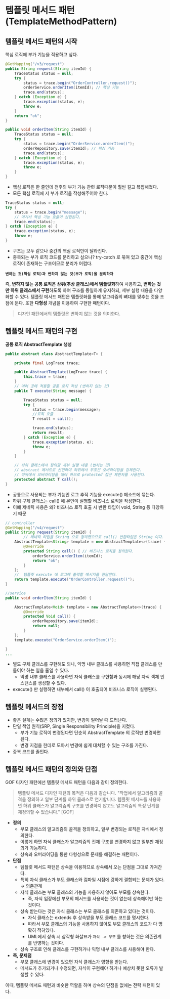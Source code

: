 # 템플릿 메서드 패턴(TemplateMethodPattern)
## 템플릿 메서드 패턴의 시작
핵심 로직에 부가 기능을 적용하고 싶다.
```java
@GetMapping("/v3/request")
public String request(String itemId) {
    TraceStatus status = null;
    try {
        status = trace.begin("OrderController.request()");
        orderService.orderItem(itemId); // 핵심 기능
        trace.end(status);
    } catch (Exception e) {
        trace.exception(status, e);
        throw e;
    }
    return "ok";
}

public void orderItem(String itemId) {
    TraceStatus status = null;
    try {
        status = trace.begin("OrderService.orderItem()");
        orderRepository.save(itemId); // 핵심 기능
        trace.end(status);
    } catch (Exception e) {
        trace.exception(status, e);
        throw e;
    }
}
```
- 핵심 로직은 한 줄인데 전후의 부가 기능 관련 로직때문이 훨씬 길고 복잡해졌다.
- 모든 핵심 로직에 저 부가 로직을 작성해주어야 한다.

```java
TraceStatus status = null;
try {
    status = trace.begin("message");
    // 여기서 핵심 기능 호출이 삽입된다.
    trace.end(status);
} catch (Exception e) {
    trace.exception(status, e);
    throw e;
}
```
- 구조는 모두 같으나 중간의 핵심 로직만이 달라진다.
- 중복되는 부가 로직 코드를 분리하고 싶으나? 
    try-catch 로 묶여 있고 중간에 핵심 로직이 존재하는 구조이므로 분리가 어렵다.

**`변하는 것(핵심 로직)과 변하지 않는 것(부가 로직)을 분리하자`**

즉, **변하지 않는 공통 로직은 상위(추상 클래스)에서 템플릿화**하여 사용하고, **변하는 것만 하위 클래스에서 구현**하도록 하여 구조를 동일하게 유지하되, 세부 실행 내용을 다양화할 수 있다. 템플릿 메서드 패턴은 템플릿화를 통해 알고리즘의 뼈대를 맞추는 것을 초점에 둔다. 또한 **다형성** 개념을 이용하여 구현한 패턴이다.

> 디자인 패턴에서의 템플릿은 변하지 않는 것을 의미한다.

## 템플릿 메서드 패턴의 구현
**공통 로직 AbstractTemplate 생성**
```java
public abstract class AbstractTemplate<T> {

    private final LogTrace trace;

    public AbstractTemplate(LogTrace trace) {
        this.trace = trace;
    }
    // 여러 곳에 적용할 공통 로직 작성 (변하지 않는 것)
    public T execute(String message) {

        TraceStatus status = null;
        try {
            status = trace.begin(message);
            //로직 호출
            T result = call();

            trace.end(status);
            return result;
        } catch (Exception e) {
            trace.exception(status, e);
            throw e;
        }
    }

    // 하위 클래스에서 정의할 세부 실행 내용 (변하는 것)
    // abstract 메서드로 선언하여 하위에서 무조건 오버라이딩을 강제한다.
    // 하위에서 오버라이딩을 해야 하므로 protected 접근 제한자를 사용한다.
    protected abstract T call();
}
```
- 공통으로 사용되는 부가 기능인 로그 추적 기능을 execute() 메소드에 묶는다.
- 하위 구체 클래스는 call() 에 본인이 실행할 비즈니스 로직을 작성한다.
- 이떄 제네릭 사용은 왜? 비즈니스 로직 호출 시 반환 타입이 void, String 등 다양하기 때문

```java
// controller
@GetMapping("/v4/request")
public String request(String itemId) {
		// 제네릭 타입을 String 으로 정의했으므로 call() 반환타입은 String 이다.
    AbstractTemplate<String> template = new AbstractTemplate<>(trace) {
        @Override
        protected String call() { // 비즈니스 로직을 정의한다.
            orderService.orderItem(itemId);
            return "ok";
        }
    };
    //  템플릿 execute 에 로그에 출력할 메시지를 전달한다.
    return template.execute("OrderController.request()");
}

//service
public void orderItem(String itemId) {

    AbstractTemplate<Void> template = new AbstractTemplate<>(trace) {
        @Override
        protected Void call() {
            orderRepository.save(itemId);
            return null;
        }
    };
    template.execute("OrderService.orderItem()");

}
...
```
- 별도 구체 클래스를 구현해도 되나, 익명 내부 클래스를 사용하면 직접 클래스를 만들어야 하는 일을 줄일 수 있다.
    - 익명 내부 클래스를 사용하면 자식 클래스를 구현함과 동시에 해당 자식 객체 인스턴스를 생성할 수 있다.
- execute() 만 실행하면 내부에서 call() 이 호출되어 비즈니스 로직이 실행된다.

## 템플릿 메서드의 장점
- 좋은 설계는 수많은 정의가 있지만, 변경이 일어날 때 드러난다.
- 단일 책임 원칙(SRP, Single Responsibility Principle)을 지켰다.
    - 부가 기능 로직이 변경된다면 단순히 AbstractTemplate 의 로직만 변경하면 된다. 
    - 변경 지점을 한데로 모아서 변경에 쉽게 대처할 수 있는 구조를 가진다.
- 중복 코드를 줄인다.


## 템플릿 메서드 패턴의 정의와 단점
GOF 디자인 패턴에선 템플릿 메서드 패턴을 다음과 같이 정의한다.

> 템플릿 메서드 디자인 패턴의 목적은 다음과 같습니다.
"작업에서 알고리즘의 골격을 정의하고 일부 단계를 하위 클래스로 연기합니다. 템플릿 메서드를 사용하면 하위 클래스가 알고리즘의 구조를 변경하지 않고도 알고리즘의 특정 단계를 재정의할 수 있습니다." [GOF]
> 
- **정의**
    - 부모 클래스의 알고리즘의 골격을 정의하고, 일부 변경되는 로직은 자식에서 정의한다.
    - 이렇게 하면 자식 클래스가 알고리즘의 전체 구조를 변경하지 않고 일부만 재정의가 가능하다.
    - 상속과 오버라이딩을 통한 다형성으로 문제를 해결하는 패턴이다.
- **단점**
    - 템플릿 메서드 패턴은 상속을 이용하므로 상속에서 오는 단점을 그대로 가져간다.
    - 특히 자식 클래스가 부모 클래스와 컴파일 시점에 강하게 결합되는 문제가 있다. → 의존관계
    - 자식 클래스는 부모 클래스의 기능을 사용하지 않아도 부모를 상속한다.
        - 즉, 자식 입장에선 부모의 메서드를 사용하는 것이 없는데 상속해야만 하는 것이다.
    - 상속 받는다는 것은 자식 클래스는 부모 클래스를 의존하고 있다는 것이다.
        - 자식 클래스는 extends 후 상속받을 부모 클래스 코드를 명시한다.
        - 따라서 부모 클래스의 기능을 사용하지 않아도 부모 클래스의 코드가 다 명확히 적혀있다.
        - UML에서 상속 시 삼각형 화살표가 `자식 -> 부모` 를 향하는 것은 의존관계를 반영하는 것이다.
    - 상속 구조로 인해 클래스를 구현하거나 익명 내부 클래스를 사용해야 한다.
- **즉, 문제점**
    - 부모 클래스에 변경이 있으면 자식 클래스가 영향을 받는다.
    - 메서드가 추가되거나 수정되면, 자식이 구현해야 하거나 예상치 못한 오류가 발생할 수 있다.
    

이때, 템플릿 메서드 패턴과 비슷한 역할을 하며 상속의 단점을 없애는 전략 패턴이 있다.